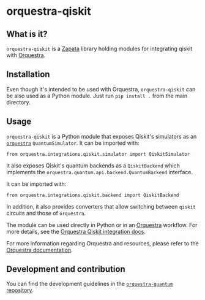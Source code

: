 # orquestra-qiskit

## What is it?

`orquestra-qiskit` is a [Zapata](https://www.zapatacomputing.com) library holding modules for integrating qiskit with [Orquestra](https://www.zapatacomputing.com/orquestra/).

## Installation

Even though it's intended to be used with Orquestra, `orquestra-qiskit` can be also used as a Python module.
Just run `pip install .` from the main directory.

## Usage

`orquestra-qiskit` is a Python module that exposes Qiskit's simulators as an [`orquestra`](https://github.com/zapatacomputing/orquestra-quantum/blob/main/src/orquestra/quantum/api/backend.py) `QuantumSimulator`. It can be imported with:

```
from orquestra.integrations.qiskit.simulator import QiskitSimulator
```

It also exposes Qiskit's quantum backends as a `QiskitBackend` which implements the `orquestra.quantum.api.backend.QuantumBackend` interface.

It can be imported with:

```
from orquestra.integrations.qiskit.backend import QiskitBackend
```

In addition, it also provides converters that allow switching between `qiskit` circuits and those of `orquestra`.

The module can be used directly in Python or in an [Orquestra](https://www.orquestra.io) workflow.
For more details, see the [Orquestra Qiskit integration docs](https://zapatacomputing.github.io/orquestra-core/index.html).

For more information regarding Orquestra and resources, please refer to the [Orquestra documentation](https://www.orquestra.io/docs).

## Development and contribution

You can find the development guidelines in the [`orquestra-quantum` repository](https://github.com/zapatacomputing/orquestra-quantum).
